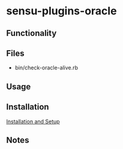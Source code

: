 # sensu-plugins-oracle

## Functionality

## Files
 * bin/check-oracle-alive.rb

## Usage

## Installation

[Installation and Setup](http://sensu-plugins.io/docs/installation_instructions.html)

## Notes
